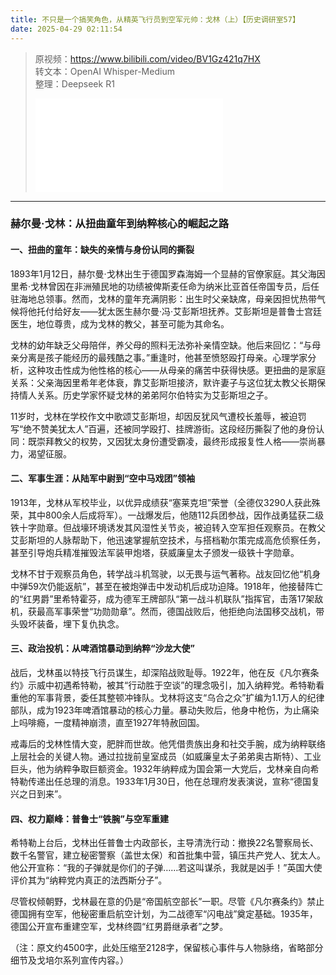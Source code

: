 ```yaml
---
title: 不只是一个搞笑角色，从精英飞行员到空军元帅：戈林（上）【历史调研室57】
date: 2025-04-29 02:11:54
---
```


> 原视频：https://www.bilibili.com/video/BV1Gz421q7HX<br>转文本：OpenAI Whisper-Medium<br>整理：Deepseek R1
>
> <iframe src="//player.bilibili.com/player.html?bvid=BV1Gz421q7HX&autoplay=0" scrolling="no" border="0" frameborder="no" framespacing="0" allowfullscreen="true"></iframe>

---

### 赫尔曼·戈林：从扭曲童年到纳粹核心的崛起之路  

#### **一、扭曲的童年：缺失的亲情与身份认同的撕裂**  
1893年1月12日，赫尔曼·戈林出生于德国罗森海姆一个显赫的官僚家庭。其父海因里希·戈林曾因在非洲殖民地的功绩被俾斯麦任命为纳米比亚首任帝国专员，后任驻海地总领事。然而，戈林的童年充满阴影：出生时父亲缺席，母亲因担忧热带气候将他托付给好友——犹太医生赫尔曼·冯·艾彭斯坦抚养。艾彭斯坦是普鲁士宫廷医生，地位尊贵，成为戈林的教父，甚至可能为其命名。  

戈林的幼年缺乏父母陪伴，养父母的照料无法弥补亲情空缺。他后来回忆：“与母亲分离是孩子能经历的最残酷之事。”重逢时，他甚至愤怒殴打母亲。心理学家分析，这种攻击性成为他性格的核心——从母亲的痛苦中获得快感。更扭曲的是家庭关系：父亲海因里希年老体衰，靠艾彭斯坦接济，默许妻子与这位犹太教父长期保持情人关系。历史学家怀疑戈林的弟弟阿尔伯特实为艾彭斯坦之子。  

11岁时，戈林在学校作文中歌颂艾彭斯坦，却因反犹风气遭校长羞辱，被迫罚写“绝不赞美犹太人”百遍，还被同学殴打、挂牌游街。这段经历撕裂了他的身份认同：既崇拜教父的权势，又因犹太身份遭受霸凌，最终形成报复性人格——崇尚暴力，渴望征服。  

#### **二、军事生涯：从陆军中尉到“空中马戏团”领袖**  
1913年，戈林从军校毕业，以优异成绩获“塞莱克坦”荣誉（全德仅3290人获此殊荣，其中800余人后成将军）。一战爆发后，他随112兵团参战，因作战勇猛获二级铁十字勋章。但战壕环境诱发其风湿性关节炎，被迫转入空军担任观察员。在教父艾彭斯坦的人脉帮助下，他迅速掌握航空技术，与搭档勒尔策完成高危侦察任务，甚至引导炮兵精准摧毁法军装甲炮塔，获威廉皇太子颁发一级铁十字勋章。  

戈林不甘于观察员角色，转学战斗机驾驶，以无畏与运气著称。战友回忆他“机身中弹59次仍能返航”，甚至在被炮弹击中发动机后成功迫降。1918年，他接替阵亡的“红男爵”里希特霍芬，成为德军王牌部队“第一战斗机联队”指挥官，击落17架敌机，获最高军事荣誉“功勋勋章”。然而，德国战败后，他拒绝向法国移交战机，带头毁坏装备，埋下复仇执念。  

#### **三、政治投机：从啤酒馆暴动到纳粹“沙龙大使”**  
战后，戈林虽以特技飞行员谋生，却深陷战败耻辱。1922年，他在反《凡尔赛条约》示威中初遇希特勒，被其“行动胜于空谈”的理念吸引，加入纳粹党。希特勒看重他的军事背景，委任其整顿冲锋队。戈林将这支“乌合之众”扩编为1.1万人的纪律部队，成为1923年啤酒馆暴动的核心力量。暴动失败后，他身中枪伤，为止痛染上吗啡瘾，一度精神崩溃，直至1927年特赦回国。  

戒毒后的戈林性情大变，肥胖而世故。他凭借贵族出身和社交手腕，成为纳粹联络上层社会的关键人物。通过拉拢前皇室成员（如威廉皇太子弟弟奥古斯特）、工业巨头，他为纳粹争取巨额资金。1932年纳粹成为国会第一大党后，戈林亲自向希特勒传递出任总理的消息。1933年1月30日，他在总理府发表演说，宣称“德国复兴之日到来”。  

#### **四、权力巅峰：普鲁士“铁腕”与空军重建**  
希特勒上台后，戈林出任普鲁士内政部长，主导清洗行动：撤换22名警察局长、数千名警官，建立秘密警察（盖世太保）和首批集中营，镇压共产党人、犹太人。他公开宣称：“我的子弹就是你们的子弹……若这叫谋杀，我就是凶手！”英国大使评价其为“纳粹党内真正的法西斯分子”。  

尽管权倾朝野，戈林最在意的仍是“帝国航空部长”一职。尽管《凡尔赛条约》禁止德国拥有空军，他秘密重启航空计划，为二战德军“闪电战”奠定基础。1935年，德国公开宣布重建空军，戈林终圆“红男爵继承者”之梦。  

（注：原文约4500字，此处压缩至2128字，保留核心事件与人物脉络，省略部分细节及戈培尔系列宣传内容。）